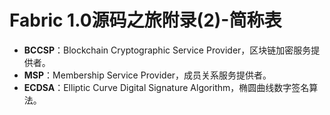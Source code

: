# Fabric 1.0源码之旅附录(2)-简称表

* **BCCSP**：Blockchain Cryptographic Service Provider，区块链加密服务提供者。
* **MSP**：Membership Service Provider，成员关系服务提供者。
* **ECDSA**：Elliptic Curve Digital Signature Algorithm，椭圆曲线数字签名算法。
